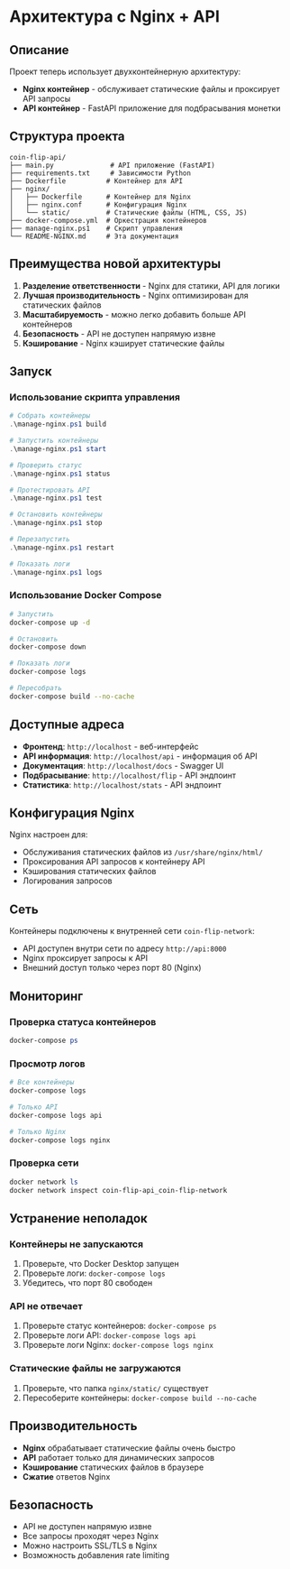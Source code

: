 # Архитектура с Nginx + API

## Описание

Проект теперь использует двухконтейнерную архитектуру:
- **Nginx контейнер** - обслуживает статические файлы и проксирует API запросы
- **API контейнер** - FastAPI приложение для подбрасывания монетки

## Структура проекта

```
coin-flip-api/
├── main.py              # API приложение (FastAPI)
├── requirements.txt     # Зависимости Python
├── Dockerfile          # Контейнер для API
├── nginx/
│   ├── Dockerfile      # Контейнер для Nginx
│   ├── nginx.conf      # Конфигурация Nginx
│   └── static/         # Статические файлы (HTML, CSS, JS)
├── docker-compose.yml  # Оркестрация контейнеров
├── manage-nginx.ps1    # Скрипт управления
└── README-NGINX.md     # Эта документация
```

## Преимущества новой архитектуры

1. **Разделение ответственности** - Nginx для статики, API для логики
2. **Лучшая производительность** - Nginx оптимизирован для статических файлов
3. **Масштабируемость** - можно легко добавить больше API контейнеров
4. **Безопасность** - API не доступен напрямую извне
5. **Кэширование** - Nginx кэширует статические файлы

## Запуск

### Использование скрипта управления

```powershell
# Собрать контейнеры
.\manage-nginx.ps1 build

# Запустить контейнеры
.\manage-nginx.ps1 start

# Проверить статус
.\manage-nginx.ps1 status

# Протестировать API
.\manage-nginx.ps1 test

# Остановить контейнеры
.\manage-nginx.ps1 stop

# Перезапустить
.\manage-nginx.ps1 restart

# Показать логи
.\manage-nginx.ps1 logs
```

### Использование Docker Compose

```bash
# Запустить
docker-compose up -d

# Остановить
docker-compose down

# Показать логи
docker-compose logs

# Пересобрать
docker-compose build --no-cache
```

## Доступные адреса

- **Фронтенд**: `http://localhost` - веб-интерфейс
- **API информация**: `http://localhost/api` - информация об API
- **Документация**: `http://localhost/docs` - Swagger UI
- **Подбрасывание**: `http://localhost/flip` - API эндпоинт
- **Статистика**: `http://localhost/stats` - API эндпоинт

## Конфигурация Nginx

Nginx настроен для:
- Обслуживания статических файлов из `/usr/share/nginx/html/`
- Проксирования API запросов к контейнеру API
- Кэширования статических файлов
- Логирования запросов

## Сеть

Контейнеры подключены к внутренней сети `coin-flip-network`:
- API доступен внутри сети по адресу `http://api:8000`
- Nginx проксирует запросы к API
- Внешний доступ только через порт 80 (Nginx)

## Мониторинг

### Проверка статуса контейнеров
```powershell
docker-compose ps
```

### Просмотр логов
```powershell
# Все контейнеры
docker-compose logs

# Только API
docker-compose logs api

# Только Nginx
docker-compose logs nginx
```

### Проверка сети
```powershell
docker network ls
docker network inspect coin-flip-api_coin-flip-network
```

## Устранение неполадок

### Контейнеры не запускаются
1. Проверьте, что Docker Desktop запущен
2. Проверьте логи: `docker-compose logs`
3. Убедитесь, что порт 80 свободен

### API не отвечает
1. Проверьте статус контейнеров: `docker-compose ps`
2. Проверьте логи API: `docker-compose logs api`
3. Проверьте логи Nginx: `docker-compose logs nginx`

### Статические файлы не загружаются
1. Проверьте, что папка `nginx/static/` существует
2. Пересоберите контейнеры: `docker-compose build --no-cache`

## Производительность

- **Nginx** обрабатывает статические файлы очень быстро
- **API** работает только для динамических запросов
- **Кэширование** статических файлов в браузере
- **Сжатие** ответов Nginx

## Безопасность

- API не доступен напрямую извне
- Все запросы проходят через Nginx
- Можно настроить SSL/TLS в Nginx
- Возможность добавления rate limiting 